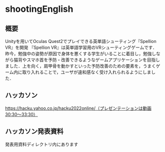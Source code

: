 # shootingEnglish

## 概要
Unityを用いてOculas Quest2でプレイできる英単語シューティング『Spellion VR』を開発
『Spellion VR』は英単語学習用のVRシューティングゲームです．昨今，勉強中の姿勢が原因で身体を悪くする学生がいることに着目し，勉強しながら猫背やスマホ首を予防・改善できるようなゲームアプリケーションを目指しました．上を向く，肩甲骨を動かすといった予防改善のための要素を，うまくゲーム内に取り入れることで，ユーザが違和感なく受け入れられるようにしました．

## ハッカソン
https://hacku.yahoo.co.jp/hacku2022online/（プレゼンテーションは動画30:30～33:30）

## ハッカソン発表資料
発表用資料ディレクトリ内にあります
